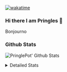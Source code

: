 [![wakatime](https://wakatime.com/badge/user/abd317df-612e-44b4-8787-15db7b574b2f.svg)](https://wakatime.com/@abd317df-612e-44b4-8787-15db7b574b2f)
### Hi there I am Pringles 👋

Bonjourno

### Github Stats
![PringlePot' Github Stats](https://github-readme-stats.vercel.app/api?username=PringlePot&show_icons=true&theme=dark&count_private=true)

<details>
  <summary>Detailed Stats</summary>
    
<!--START_SECTION:waka-->
![Profile Views](http://img.shields.io/badge/Profile%20Views-3-blue)

![Lines of code](https://img.shields.io/badge/From%20Hello%20World%20I%27ve%20Written-110%20Thousand%20lines%20of%20code-blue)

**🐱 My GitHub Data** 

> 🏆 25 Contributions in the Year 2022
 > 
> 📦 90.6 kB Used in GitHub's Storage 
 > 
> 💼 Opted to Hire
 > 
> 📜 9 Public Repositories 
 > 
> 🔑 11 Private Repositories  
 > 
**I'm an Early 🐤** 

```text
🌞 Morning    121 commits    ████░░░░░░░░░░░░░░░░░░░░░   18.28% 
🌆 Daytime    271 commits    ██████████░░░░░░░░░░░░░░░   40.94% 
🌃 Evening    270 commits    ██████████░░░░░░░░░░░░░░░   40.79% 
🌙 Night      0 commits      ░░░░░░░░░░░░░░░░░░░░░░░░░   0.0%

```
📅 **I'm Most Productive on Sunday** 

```text
Monday       130 commits    █████░░░░░░░░░░░░░░░░░░░░   19.64% 
Tuesday      56 commits     ██░░░░░░░░░░░░░░░░░░░░░░░   8.46% 
Wednesday    69 commits     ██░░░░░░░░░░░░░░░░░░░░░░░   10.42% 
Thursday     94 commits     ███░░░░░░░░░░░░░░░░░░░░░░   14.2% 
Friday       45 commits     █░░░░░░░░░░░░░░░░░░░░░░░░   6.8% 
Saturday     121 commits    ████░░░░░░░░░░░░░░░░░░░░░   18.28% 
Sunday       147 commits    █████░░░░░░░░░░░░░░░░░░░░   22.21%

```


📊 **This Week I Spent My Time On** 

```text
⌚︎ Time Zone: Europe/Amsterdam

💬 Programming Languages: 
TypeScript               6 hrs 3 mins        █████████████████░░░░░░░░   69.61% 
Go                       59 mins             ██░░░░░░░░░░░░░░░░░░░░░░░   11.32% 
CSS                      54 mins             ██░░░░░░░░░░░░░░░░░░░░░░░   10.44% 
HTML                     15 mins             ░░░░░░░░░░░░░░░░░░░░░░░░░   3.04% 
JSON                     12 mins             ░░░░░░░░░░░░░░░░░░░░░░░░░   2.44%

🔥 Editors: 
WebStorm                 7 hrs 1 min         ████████████████████░░░░░   80.67% 
GoLand                   1 hr 19 mins        ███░░░░░░░░░░░░░░░░░░░░░░   15.22% 
Sublime Text             21 mins             █░░░░░░░░░░░░░░░░░░░░░░░░   4.1%

🐱‍💻 Projects: 
Frontend                 7 hrs 21 mins       █████████████████████░░░░   84.54% 
Backend                  59 mins             ██░░░░░░░░░░░░░░░░░░░░░░░   11.36% 
Unknown Project          21 mins             █░░░░░░░░░░░░░░░░░░░░░░░░   4.1%

💻 Operating System: 
Windows                  8 hrs 21 mins       ████████████████████████░   95.9% 
Mac                      21 mins             █░░░░░░░░░░░░░░░░░░░░░░░░   4.1%

```

**I Mostly Code in Java** 

```text
Java                     7 repos             ███████████░░░░░░░░░░░░░░   43.75% 
JavaScript               2 repos             ███░░░░░░░░░░░░░░░░░░░░░░   12.5% 
TypeScript               2 repos             ███░░░░░░░░░░░░░░░░░░░░░░   12.5% 
Python                   1 repo              █░░░░░░░░░░░░░░░░░░░░░░░░   6.25% 
Kotlin                   1 repo              █░░░░░░░░░░░░░░░░░░░░░░░░   6.25%

```


**Timeline**

![Chart not found](https://raw.githubusercontent.com/PringlePot/PringlePot/main/charts/bar_graph.png) 


 Last Updated on 29/01/2022 00:31:46 UTC
<!--END_SECTION:waka-->

</details>

